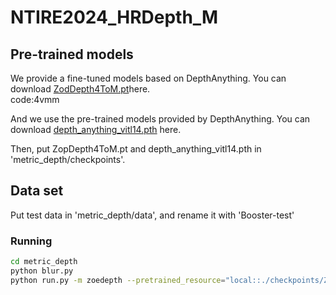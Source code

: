 # NTIRE2024_HRDepth_M

## Pre-trained models 

We provide a fine-tuned models based on DepthAnything. You can download [ZodDepth4ToM.pt](https://pan.baidu.com/s/1kTxfJEqAkwHVq548XEAeNA?pwd=4vmm)here.  
code:4vmm 

And we use the pre-trained models provided by DepthAnything. You can download [depth_anything_vitl14.pth](https://huggingface.co/spaces/LiheYoung/Depth-Anything/blob/main/checkpoints/depth_anything_vitl14.pth) here. 

Then, put ZopDepth4ToM.pt and depth_anything_vitl14.pth in 'metric_depth/checkpoints'.

## Data set
Put test data in 'metric_depth/data', and rename it with 'Booster-test'

### Running

```bash
cd metric_depth
python blur.py
python run.py -m zoedepth --pretrained_resource="local::./checkpoints/ZoeDepth4ToM.pt" -d Booster
